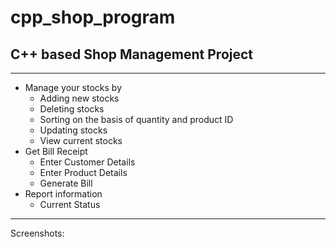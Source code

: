 # cpp_shop_program
## C++ based Shop Management Project ##
---------------
* Manage your stocks by
   * Adding new stocks
   * Deleting stocks
   * Sorting on the basis of quantity and product ID
   * Updating stocks
   * View current stocks
* Get Bill Receipt
   * Enter Customer Details
   * Enter Product Details
   * Generate Bill
* Report information
   * Current Status
---------------
Screenshots:




